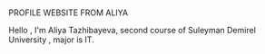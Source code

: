 #
PROFILE WEBSITE FROM ALIYA
<p>
Hello , I'm Aliya Tazhibayeva, second course of Suleyman Demirel University , major is IT. 
</p>